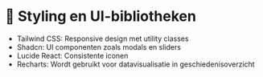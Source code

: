 # 🎨 Styling en UI-bibliotheken

- Tailwind CSS: Responsive design met utility classes
- Shadcn: UI componenten zoals modals en sliders
- Lucide React: Consistente iconen
- Recharts: Wordt gebruikt voor datavisualisatie in geschiedenisoverzicht

